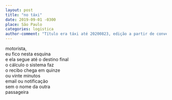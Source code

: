 ```yaml
---
layout: post
title: "no táxi"
date: 2019-09-01 -0300
place: São Paulo
categories: logistica
author-comment: "Título era táxi até 20200823, edição a partir de conversa com Brunella Martina e Kleyson Barbosa"
---
```


<!--more-->
motorista,  
eu fico nesta esquina  
e ela segue até o destino final  
o cálculo o sistema faz  
o recibo chega em quinze  
ou vinte minutos  
email ou notificação  
sem o nome da outra  
passageira  
